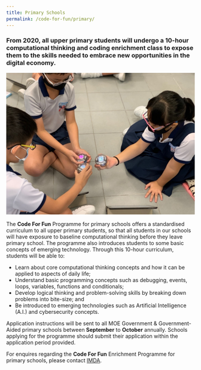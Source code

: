 ```yaml
---
title: Primary Schools
permalink: /code-for-fun/primary/
---
```

### From 2020, all upper primary students will undergo a 10-hour computational thinking and coding enrichment class to expose them to the skills needed to embrace new opportunities in the digital economy.

![](/images/cff/CFF%20Pri%20image.jpg)

The **Code For Fun** Programme for primary schools offers a standardised curriculum to all upper primary students, so that all students in our schools will have exposure to baseline computational thinking before they leave primary school. The programme also introduces students to some basic concepts of emerging technology.
Through this 10-hour curriculum, students will be able to:

* Learn about core computational thinking concepts and how it can be applied to aspects of daily life;
* Understand basic programming concepts such as debugging, events, loops, variables, functions and conditionals;
* Develop logical thinking and problem-solving skills by breaking down problems into bite-size; and
* Be introduced to emerging technologies such as Artificial Intelligence (A.I.) and cybersecurity concepts.


 
Application instructions will be sent to all MOE Government & Government-Aided primary schools between **September** to **October** annually. Schools applying for the programme should submit their application within the application period provided.

For enquires regarding the **Code For Fun** Enrichment Programme for primary schools, please contact [IMDA](mailto:wan_nurshafiqah_jamil_from.tp@imda.gov.sg).